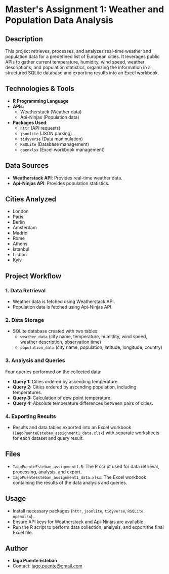 # Master's Assignment 1: Weather and Population Data Analysis

## Description

This project retrieves, processes, and analyzes real-time weather and population data for a predefined list of European cities. It leverages public APIs to gather current temperature, humidity, wind speed, weather descriptions, and population statistics, organizing the information in a structured SQLite database and exporting results into an Excel workbook.

## Technologies & Tools

- **R Programming Language**
- **APIs**:
  - Weatherstack (Weather data)
  - Api-Ninjas (Population data)
- **Packages Used**:
  - `httr` (API requests)
  - `jsonlite` (JSON parsing)
  - `tidyverse` (Data manipulation)
  - `RSQLite` (Database management)
  - `openxlsx` (Excel workbook management)

## Data Sources

- **Weatherstack API**: Provides real-time weather data.
- **Api-Ninjas API**: Provides population statistics.

## Cities Analyzed

- London
- Paris
- Berlin
- Amsterdam
- Madrid
- Rome
- Athens
- Istanbul
- Lisbon
- Kyiv

## Project Workflow

### 1. Data Retrieval

- Weather data is fetched using Weatherstack API.
- Population data is fetched using Api-Ninjas API.

### 2. Data Storage

- SQLite database created with two tables:
  - `weather_data` (city name, temperature, humidity, wind speed, weather description, observation time)
  - `population_data` (city name, population, latitude, longitude, country)

### 3. Analysis and Queries

Four queries performed on the collected data:

- **Query 1:** Cities ordered by ascending temperature.
- **Query 2:** Cities ordered by ascending population, including temperatures.
- **Query 3:** Calculation of dew point temperature.
- **Query 4:** Absolute temperature differences between pairs of cities.

### 4. Exporting Results

- Results and data tables exported into an Excel workbook (`IagoPuenteEsteban_assignment1_data.xlsx`) with separate worksheets for each dataset and query result.

## Files

- `IagoPuenteEsteban_assignment1.R`: The R script used for data retrieval, processing, analysis, and export.
- `IagoPuenteEsteban_assignment1_data.xlsx`: The Excel workbook containing the results of the data analysis and queries.

## Usage

- Install necessary packages (`httr`, `jsonlite`, `tidyverse`, `RSQLite`, `openxlsx`).
- Ensure API keys for Weatherstack and Api-Ninjas are available.
- Run the R script to perform data collection, analysis, and export the final Excel file.

## Author

- **Iago Puente Esteban**
- Contact: iago.puente@gmail.com
